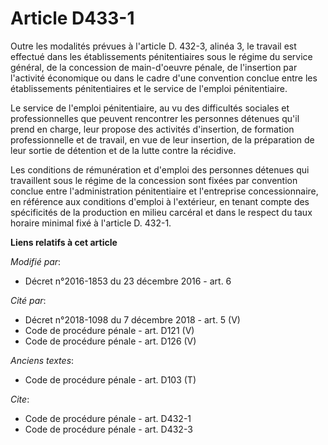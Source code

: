 # Article D433-1

Outre les modalités prévues à l'article D. 432-3, alinéa 3, le travail est effectué dans les établissements pénitentiaires
sous le régime du service général, de la concession de main-d'oeuvre pénale, de l'insertion par l'activité économique ou dans
le cadre d'une convention conclue entre les établissements pénitentiaires et le service de l'emploi pénitentiaire. 

Le service de l'emploi pénitentiaire, au vu des difficultés sociales et professionnelles que peuvent rencontrer les personnes
détenues qu'il prend en charge, leur propose des activités d'insertion, de formation professionnelle et de travail, en vue de
leur insertion, de la préparation de leur sortie de détention et de la lutte contre la récidive.

Les conditions de rémunération et d'emploi des personnes détenues qui travaillent sous le régime de la concession sont fixées
par convention conclue entre l'administration pénitentiaire et l'entreprise concessionnaire, en référence aux conditions
d'emploi à l'extérieur, en tenant compte des spécificités de la production en milieu carcéral et dans le respect du taux
horaire minimal fixé à l'article D. 432-1.

**Liens relatifs à cet article**

_Modifié par_:

  - Décret n°2016-1853 du 23 décembre 2016 - art. 6

_Cité par_:

  - Décret n°2018-1098 du 7 décembre 2018 - art. 5 (V)
  - Code de procédure pénale - art. D121 (V)
  - Code de procédure pénale - art. D126 (V)

_Anciens textes_:

  - Code de procédure pénale - art. D103 (T)

_Cite_:

  - Code de procédure pénale - art. D432-1
  - Code de procédure pénale - art. D432-3
